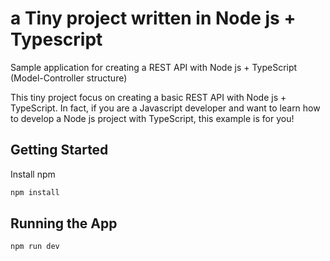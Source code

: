 # a Tiny project written in Node js + Typescript
Sample application for creating a REST API with Node js + TypeScript (Model-Controller structure)

This tiny project focus on creating a basic REST API with Node js + TypeScript.
In fact, if you are a Javascript developer and want to learn how to develop a Node js project with TypeScript, this example is for you!

## Getting Started

Install npm

```bash
npm install
```

## Running the App

```bash
npm run dev
```
